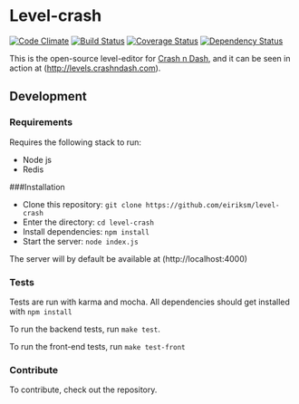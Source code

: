 Level-crash
===========
[![Code Climate](http://img.shields.io/codeclimate/github/eiriksm/level-crash.svg)](https://codeclimate.com/github/eiriksm/level-crash)
[![Build Status](https://travis-ci.org/eiriksm/level-crash.svg)](https://travis-ci.org/eiriksm/level-crash)
[![Coverage Status](http://img.shields.io/coveralls/eiriksm/level-crash.svg)](https://coveralls.io/r/eiriksm/level-crash?branch=master)
[![Dependency Status](https://david-dm.org/eiriksm/level-crash.svg?theme=shields.io)](https://david-dm.org/eiriksm/level-crash)

This is the open-source level-editor for [Crash n Dash](http://crashndash.com), and it can be seen in action at (http://levels.crashndash.com).

## Development
### Requirements
Requires the following stack to run:
- Node js
- Redis

###Installation
- Clone this repository: `git clone https://github.com/eiriksm/level-crash`
- Enter the directory: `cd level-crash`
- Install dependencies: `npm install`
- Start the server: `node index.js`

The server will by default be available at (http://localhost:4000)

### Tests
Tests are run with karma and mocha. All dependencies should get installed with
`npm install`

To run the backend tests, run `make test`.

To run the front-end tests, run `make test-front`

### Contribute
To contribute, check out the repository.
